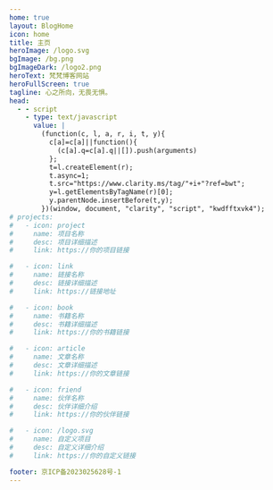 ```yaml
---
home: true
layout: BlogHome
icon: home
title: 主页
heroImage: /logo.svg
bgImage: /bg.png
bgImageDark: /logo2.png
heroText: 梵梵博客网站
heroFullScreen: true
tagline: 心之所向，无畏无惧。
head:
  - - script
    - type: text/javascript
      value: | 
        (function(c, l, a, r, i, t, y){
          c[a]=c[a]||function(){
            (c[a].q=c[a].q||[]).push(arguments)
          };
          t=l.createElement(r);
          t.async=1;
          t.src="https://www.clarity.ms/tag/"+i+"?ref=bwt";
          y=l.getElementsByTagName(r)[0];
          y.parentNode.insertBefore(t,y);
        })(window, document, "clarity", "script", "kwdfftxvk4");      
# projects:
#   - icon: project
#     name: 项目名称
#     desc: 项目详细描述
#     link: https://你的项目链接

#   - icon: link
#     name: 链接名称
#     desc: 链接详细描述
#     link: https://链接地址

#   - icon: book
#     name: 书籍名称
#     desc: 书籍详细描述
#     link: https://你的书籍链接

#   - icon: article
#     name: 文章名称
#     desc: 文章详细描述
#     link: https://你的文章链接

#   - icon: friend
#     name: 伙伴名称
#     desc: 伙伴详细介绍
#     link: https://你的伙伴链接

#   - icon: /logo.svg
#     name: 自定义项目
#     desc: 自定义详细介绍
#     link: https://你的自定义链接

footer: 京ICP备2023025628号-1
---
```

